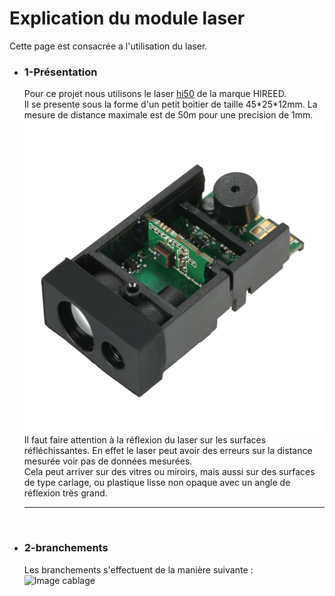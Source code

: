 <h1> Explication du module laser </h1>
Cette page est consacrée a l'utilisation du laser.  
<ul>
<li><h3>1-Présentation</h3>
<p>   Pour ce projet nous utilisons le laser <a href="https://fr.aliexpress.com/item/50m-164ft-Laser-Distance-Measuring-Sensor-Range-Finder-Module-Low-cost-Diastimeter-Single-Continuous-Measurement/32792768667.html?spm=a2g0w.10010108.1000013.1.51f42bb0M1R4Ws&traffic_analysisId=recommend_2088_1_90158_iswistore&scm=1007.13339.90158.0&pvid=f9d4958f-2d6c-4487-9ee1-a3cd3a2b37b9&tpp=1">hi50</a> de la marque HIREED.<br/>
Il se presente sous la forme d'un petit boitier de taille 45*25*12mm. La mesure de distance maximale est de 50m pour une precision de 1mm.<br/>
<img src="/documentation/Images/laser.jpg" alt="photo_lazer" height="500"/><br/>
   Il faut faire attention à la réflexion du laser sur les surfaces réfléchissantes. En effet le laser peut avoir des erreurs sur la distance mesurée voir pas de données mesurées.<br/>
   Cela peut arriver sur des vitres ou miroirs, mais aussi sur des surfaces de type carlage, ou plastique lisse non opaque avec un angle de réflexion très grand.</p>
</li>
<hr/>
<br/>
<li><h3>2-branchements</h3>
   Les branchements s'effectuent de la manière suivante :
<img src="/Slam_Arduino_Bot/documentation/Images/cablage_laser.jpg" alt="Image cablage" height="500"/>



